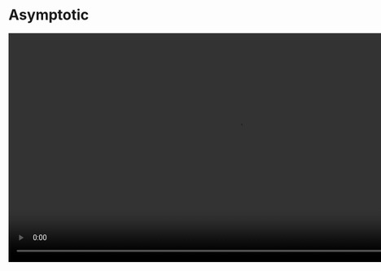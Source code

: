 # Asymptotic

<video src="https://youtu.be/__vX2sjlpXU?feature=shared" preview-src="bigohero.jpeg" width="900" mini-player="true"/>

## The story so far...

<table>
<tr>
<td>Can measure actual runtime to compare algorithms</td>
<td>Can count instructions to compare algorithms</td>
</tr>
<tr>
<td>

- however, runtime is noisy (highly sensitive to hardware/software and implementation details)

</td>
<td>

<list>
<li>can define <code-block lang="tex"> T(n)</code-block> which depends on the input size</li>
<li>for large inputs, our focus should be on the dominant terms of <code-block lang="tex"> T(n)</code-block></li>
</list>
</td>
</tr>
</table>



## Comparing Algorithms

<deflist collapsible="true" default-state="collapsed">
<def title="Compare two...">

<procedure style="choices">
<p>Are these the same?</p>
<step><format color="GreenYellow"><code-block lang="tex"> T(n) = 2n</code-block></format></step>
<step><format color="Orange"><code-block lang="tex"> T(n) = 25n</code-block></format></step>
</procedure>

<table>
<tr>

[//]: # (TODO : ADD IMAGES)
<td><img src="compareTwoLeft.png" alt="" thumbnail="true" /></td>
<td><img src="compareTwoRight.png" alt="" thumbnail="true" /></td>
</tr>
</table>
</def>
<def title="Compare three...">

<procedure style="choices">
<p>Are these the same?</p>
<step><format color="GreenYellow"><code-block lang="tex"> T(n) = 2n</code-block></format></step>
<step><format color="Orange"><code-block lang="tex"> T(n) = 25n</code-block></format></step>
<step><format color="DodgerBlue"><code-block lang="tex"> T(n) = n^2</code-block></format></step>
</procedure>

<table>
<tr>

<td><img src="compareThreeLeft.png" alt="" thumbnail="true" /></td>
<td><img src="compareThreeMiddle.png" alt="" thumbnail="true" /></td>
<td><img src="compareThreeRight.png" alt="" thumbnail="true" /></td>
</tr>
</table>
</def>
<def title="Compare two more...">

<procedure style="choices">
<p>Are these the same?</p>
<step><format color="GreenYellow"><code-block lang="tex"> T(n) = 1000n + 500</code-block></format></step>
<step><format color="Orange"><code-block lang="tex"> T(n) = n^2</code-block></format></step>
</procedure>

<table>
<tr>

[//]: # (TODO : ADD IMAGES)
<td><img src="compareTwoTopLeft.png" alt="" thumbnail="true" /></td>
<td><img src="compareTwoTopRight.png" alt="" thumbnail="true" /></td>
</tr>
<tr>

[//]: # (TODO : ADD IMAGES)
<td><img src="compareTwoBottomLeft.png" alt="" thumbnail="true" /></td>
<td><img src="compareTwoBottomRight.png" alt="" thumbnail="true" /></td>
</tr>
</table>
</def>
<def title="Bottomline...">

<procedure style="choices">
<code-block lang="tex"> \text{Trying to compare } T(n) \text{ functions, but...}</code-block>
<step><code-block lang="tex"> \text{we need to about large values of } n</code-block></step>
</procedure>

<procedure style="choices">
<code-block lang="tex"> \text{Can we properly define } &le; \text{ for functions?}</code-block>
<step><code-block lang="tex"> \text{we can group functions into } sets \text{ and make our lives easier}</code-block></step>
</procedure>
</def>
</deflist>



## Asymptotic Analysis

<note><p>refers to the study of an algorithm as the input size <i>gets big</i> or reaches a limit (in the calculus sense)</p></note>

### Growth Rate

<note><p>rate at which the cost of an algorithm grows as the size of its input grows</p></note>

### Common Sets of Functions

<table>
<tr>
<td>
<img src="timecomplexities.jpeg" alt="image" />
</td>
<td>
<procedure style="choices">
<code-block lang="tex"> \text{Algorithm } A \text{ is better than Algorithm } B \text{ if } \dots</code-block>
<step><code-block lang="tex"> \text{for large values of } n, T_A(n) \text{ grows slower than } T_B(n)</code-block></step>
<step><code-block lang="tex"> \text{Note: Faster growth rate} \dots \text{slower algorithm} \dots</code-block></step>
</procedure>
</td>
</tr>
</table>

### Examples

<table>
<tr>
<td>order of growth</td>
<td>name</td>
<td>typical code framework</td>
<td>description</td>
<td>example</td>
</tr>
<tr>
<td>

```tex
1
```
</td>
<td>constant</td>
<td>

```c++
a = b + c;
```
</td>
<td>statement</td>
<td>array access<br/>
arithmetic operation<br/>
function call</td>
</tr>
<tr>
<td>

```tex
log\ n
```
</td>
<td>logarithmic</td>
<td>

```c++
while (n > 1) {
  /*do something*/
}
```
</td>
<td>divide in half</td>
<td>binary search in a sorted array<br/>
insert in a binary heap<br/>
search in a red–black tree</td>
</tr>
<tr>
<td><code-block lang="tex"> n</code-block></td>
<td>linear</td>
<td>

```c++
for (int i = 0; i < n; i++) {
  /*do something*/
}
```
</td>
<td>single loop</td>
<td>sequential search<br/>
grade-school addition<br/>
median finding</td>
</tr>
<tr>
<td>

```tex
n\ log\ n
```
</td>
<td>linearithmic</td>
<td>

```tex
\text{// see mergesort }
```
</td>
<td>divide &amp; conquer</td>
<td>mergesort<br/>
heapsort<br/>
fast Fourier transform</td>
</tr>
<tr>
<td>

```tex
n^2
```
</td>
<td>polynomial<br/>(quadratic)</td>
<td>

```c++
for (int i = 0; i < n; i++) {
  for (int j = 0; j < n; j++) { 
    /*do something*/
  }
}
```
</td>
<td>double loop</td>
<td>enumerate all pairs<br/>
insertion sort<br/>
grade-school multiplication</td>
</tr>
<tr>
<td>

```tex
n^3
```
</td>
<td>polynomial</td>
<td>

```c++ 
for (int i = 0; i < n; i++) {
  for (int j = 0; j < n; j++) {
    for (int k = 0; k < n; k++) { 
      /*do something*/
    }
  }
}
```

</td>
<td>double loop</td>
<td>enumerate all triples<br/>
Floyd–Warshall<br/>
grade-school matrix multiplication</td>
</tr>
<tr>
<td>

```tex
2^n
```
</td>
<td>exponential</td>
<td>

```tex
\text{// see subset generation}
```
</td>
<td>exhaustive search</td>
<td>enumerating all subsets<br/>
enumerating all permutations<br/>
backtracking search</td>
</tr>
</table>


### Asymptotic Bounds

<procedure>
<tabs>

<tab title="Defined">
<img src="defined.jpeg" alt="" />
<br/><br/>
<p>Asymptotic bounds are a way of describing the behavior of an algorithm as the input size approaches infinity. They are used to analyze the time and space complexity of algorithms, and are expressed in terms of upper and lower bounds.</p>
<p>The most commonly used asymptotic bounds are Big-O notation, Omega notation, and Theta notation.</p>
<br/>
<procedure>
<b>Big-O notation</b>
<p>is an upper bound on the growth rate of an algorithm. It describes the worst-case scenario of an algorithm’s time complexity.</p>
<step><code-block lang="tex"> \text{if an algorithm has a time complexity of } O(n^2) \text{ means that the running}</code-block></step>
<step><code-block lang="tex"> \text{time of the algorithm grows no faster than } n^2 </code-block></step>
</procedure>
<procedure>
<b>Big-Omega notation</b>
<p>is a lower bound on the growth rate of an algorithm. It describes the best-case scenario of an algorithm’s time complexity.</p>
<step><code-block lang="tex"> \text{if an algorithm has a time complexity of } \Omega(n^2) \text{ means that the running}</code-block></step>
<step><code-block lang="tex"> \text{time of the algorithm grows at least as fast as } n^2 </code-block></step>
</procedure>
<procedure>
<b>Theta notation</b>
<p>provides both an upper and lower bound on the growth rate of an algorithm. It describes the tight bound on the growth rate of an algorithm.</p>
<step><code-block lang="tex"> \text{if an algorithm has a time complexity of } \Theta(n^2) \text{ means that the running}</code-block></step>
<step><code-block lang="tex"> \text{time of the algorithm grows exactly as fast as } n^2 </code-block></step>
</procedure>
<br/>
<p>Asymptotic bounds are useful because they allow us to compare the efficiency of different algorithms and to choose the most appropriate one for a given task.</p>
</tab>

<tab title="Big-O">
<note>
<p>Definition</p>
<img src="bigo.jpeg" alt="image" />
<br/><br/>
<procedure>
<p>Translation</p>
<code-block lang="tex"> T(n) \text{ is upper bounded by } f(n) \text{ if and only if } T(n) \text{ is less than or} \\ </code-block>
<code-block lang="tex"> \text{ equal to some constant } C \times f(n) \text{ the function we chose to bound with} \\ </code-block>
<code-block lang="tex"> \text{for all } N \text{ greater than the initial } n \text{ or not} </code-block>
</procedure>
<procedure>
<p>Examples</p>
<code-block lang="tex">
\begin{align*}
c.g : f(n) &amp; = 2n + 3 \\
2n + 3 &amp; \le \ ?? \\
2n + 3 &amp; \le 10n \Rightarrow O(n) \\
&amp; \text{alternatively} \\
2n + 3 &amp; \le 5n^2 \Rightarrow O(n^2) \\
\end{align*}
</code-block>
</procedure>
</note>
</tab>

<tab title="Big-Omega">
<note>
<p>Definition</p>
<img src="bigomega.jpeg" alt=""/>
<br/><br/>
<procedure>
<p>Translation</p>
<code-block lang="tex">
T(n) \text{ is lower bounded by } f(n) \text{ if and only if } T(n) \text{ is greater than or} \\
</code-block>
<code-block lang="tex"> 
\text{ equal to some constant } C \times f(n) \text{ the function we chose to bound with} \\</code-block>
<code-block lang="tex">
\text{for all } N \text{ less than the initial } n \text{ or not}
</code-block>
</procedure>
<procedure>
<p>Examples</p>
<code-block lang="tex">
\begin{align*}
c.g : f(n) &amp; = 2n + 3 \\
2n + 3 &amp; \le 1 * n\ \forall n \le 1 \\
2n + 3 &amp; \le n \Rightarrow \Omega(n) \\
&amp; \text{alternatively} \\
2n + 3 &amp; \le 1 * log\ n\ \forall n \le 1 \\
2n + 3 &amp; \le 1 * log\ n\ \Rightarrow \Omega(log\ n) \\
\end{align*}
</code-block>
</procedure>
</note>
</tab>

<tab title="Theta">
<note>
<p>Definition</p>
<img src="theta.jpeg" alt=""/>
<br/><br/>
<procedure>
<p>Translation</p>
<code-block lang="tex">
[//]: # (TODO : FIX THIS EQUATION)
T(n) \text{ is lower bounded by } f(n) \text{ if and only if } T(n) \text{ is equal to some constant} \\
</code-block>
<code-block lang="tex"> 
\text{  } C \times f(n) \text{ the function we chose to bound with} \\</code-block>
<code-block lang="tex">
\text{for all } N \text{ less than the initial } n \text{ or not}
</code-block>
</procedure>
<procedure>
<p>Examples</p>
<code-block lang="tex">
\begin{align*}
c.g : f(n) &amp; = 2n + 3 \\
Big-\Omega &amp; \le 2n + 3 &amp;\le Big-O \\
1 * n\ &amp; \le 2n + 3 &amp;\le 5 * n \Rightarrow \Theta(n) \\
\end{align*}
</code-block>
</procedure>
</note>
</tab>
</tabs>
</procedure>

<tip>In practice, ignore constants and drop lower order terms...</tip>


### Advantages &amp; Disadvantages

<table>
<tr>
<th>
<procedure style="choices">
<p>✅</p>
<step>Asymptotic analysis provides a high-level understanding of how an algorithm performs with respect to input size.</step>
<step>It is a useful tool for comparing the efficiency of different algorithms and selecting the best one for a specific problem.</step>
<step>It helps in predicting how an algorithm will perform on larger input sizes, which is essential for real-world applications.</step>
<step>Asymptotic analysis is relatively easy to perform and requires only basic mathematical skills.</step>
</procedure>
</th>
<th>
<procedure style="choices">
<p>❌</p>
<step>Asymptotic analysis does not provide an accurate running time or space usage of an algorithm.</step>
<step>It assumes that the input size is the only factor that affects an algorithm’s performance, which is not always the case in practice.</step>
<step>Asymptotic analysis can sometimes be misleading, as two algorithms with the same asymptotic complexity may have different actual running times or space usage.</step>
<step>It is not always straightforward to determine the best asymptotic complexity for an algorithm, as there may be trade-offs between time and space complexity.</step>
</procedure>
</th>
</tr>
</table>

### True or False

<tip>
<code-block lang="tex"> \text{time complexity growth rates : } 1 , log\ n , n , n\ log\ n , n^2 , n^3 , 2^n , n!</code-block>
</tip>

<tabs>
<tab title="Test yourself...">
<table>
<tr>
<th></th><th><code-block lang="tex"> \text{Big-O}</code-block></th><th><code-block lang="tex"> \text{Big-}\Omega</code-block></th><th><code-block lang="tex"> \Theta</code-block></th>
</tr>
<tr>
<td><code-block lang="tex"> 10^2 + 3000n + 10</code-block></td><td></td><td></td><td></td>
</tr>
<tr>
<td><code-block lang="tex"> 21\ log\ n</code-block></td><td></td><td></td><td></td>
</tr>
<tr>
<td><code-block lang="tex"> 500\ log\ n + n^4</code-block></td><td></td><td></td><td></td>
</tr>
<tr>
<td><code-block lang="tex"> \sqrt{n} + log\ n^{50}</code-block></td><td></td><td></td><td></td>
</tr>
<tr>
<td><code-block lang="tex"> 4^n + n^{5000}</code-block></td><td></td><td></td><td></td>
</tr>
<tr>
<td><code-block lang="tex"> 3000n^3 + n^{3.5}</code-block></td><td></td><td></td><td></td>
</tr>
<tr>
<td><code-block lang="tex"> 2^5 + n!</code-block></td><td></td><td></td><td></td>
</tr>
</table>
</tab>
<tab title="Answers...">
<table>
<tr>
<th></th><th><code-block lang="tex"> \text{Big-O}</code-block></th><th><code-block lang="tex"> \text{Big-}\Omega</code-block></th><th><code-block lang="tex"> \Theta</code-block></th>
</tr>
<tr>
<td><code-block lang="tex"> 10^2 + 3000n + 10</code-block></td>
<td><code-block lang="tex"> n</code-block></td>
<td><code-block lang="tex"> n</code-block></td>
<td><code-block lang="tex"> \text{true}</code-block></td>
</tr>
<tr>
<td><code-block lang="tex"> 21\ log\ n</code-block></td>
<td><code-block lang="tex"> log\ n</code-block></td>
<td><code-block lang="tex"> log\ n</code-block></td>
<td><code-block lang="tex"> \text{true}</code-block></td>
</tr>
<tr>
<td><code-block lang="tex"> 500\ log\ n + n^4</code-block></td>
<td><code-block lang="tex"> n^2</code-block></td>
<td><code-block lang="tex"> log\ n</code-block></td>
<td><code-block lang="tex"> \text{false}</code-block></td>
</tr>
<tr>
<td><code-block lang="tex"> \sqrt{n} + log\ n^{50}</code-block></td>
<td><code-block lang="tex"> log\ n</code-block></td>
<td><code-block lang="tex"> log\ n</code-block></td>
<td><code-block lang="tex"> \text{true}</code-block></td>
</tr>
<tr>
<td><code-block lang="tex"> 4^n + n^{5000}</code-block></td>
<td><code-block lang="tex"> 2^n</code-block></td>
<td><code-block lang="tex"> n^2</code-block></td>
<td><code-block lang="tex"> \text{false}</code-block></td>
</tr>
<tr>
<td><code-block lang="tex"> 3000n^3 + n^{3.5}</code-block></td>
<td><code-block lang="tex"> n^2</code-block></td>
<td><code-block lang="tex"> n^2</code-block></td>
<td><code-block lang="tex"> \text{true}</code-block></td>
</tr>
<tr>
<td><code-block lang="tex"> 2^5 + n!</code-block></td>
<td><code-block lang="tex"> n!</code-block></td>
<td><code-block lang="tex"> n!</code-block></td>
<td><code-block lang="tex"> \text{true}</code-block></td>
</tr>
</table>
</tab>
</tabs>

<tip>
<procedure style="choices">
<p>Asymptotic Performance</p>
<step><code-block lang="tex"> \text{For large values of } n \text{ a } \Theta(n^2) \text{ algorithm always beats a } \Theta(n^3) \text{ algorithm}</code-block></step>
<step><i>However, we shouldn't completely ignore asymptotically slower algorithms</i></step>
</procedure>
</tip>




















